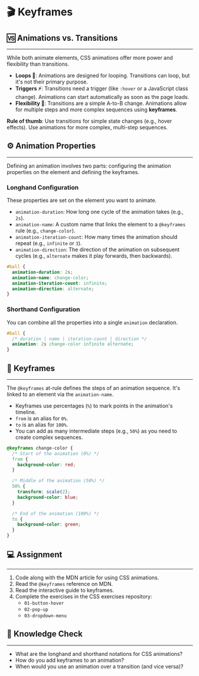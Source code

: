# 🎬 Keyframes

## 🆚 Animations vs. Transitions

-----

While both animate elements, CSS animations offer more power and flexibility than transitions.

  * **Loops 🔁**: Animations are designed for looping. Transitions can loop, but it's not their primary purpose.
  * **Triggers ⚡**: Transitions need a trigger (like `:hover` or a JavaScript class change). Animations can start automatically as soon as the page loads.
  * **Flexibility 🤸**: Transitions are a simple A-to-B change. Animations allow for multiple steps and more complex sequences using **keyframes**.

**Rule of thumb**: Use transitions for simple state changes (e.g., hover effects). Use animations for more complex, multi-step sequences.

## ⚙️ Animation Properties

-----

Defining an animation involves two parts: configuring the animation properties on the element and defining the keyframes.

### Longhand Configuration

These properties are set on the element you want to animate.

  * `animation-duration`: How long one cycle of the animation takes (e.g., `2s`).
  * `animation-name`: A custom name that links the element to a `@keyframes` rule (e.g., `change-color`).
  * `animation-iteration-count`: How many times the animation should repeat (e.g., `infinite` or `3`).
  * `animation-direction`: The direction of the animation on subsequent cycles (e.g., `alternate` makes it play forwards, then backwards).

<!-- end list -->

```css
#ball {
  animation-duration: 2s;
  animation-name: change-color;
  animation-iteration-count: infinite;
  animation-direction: alternate;
}
```

### Shorthand Configuration

You can combine all the properties into a single `animation` declaration.

```css
#ball {
  /* duration | name | iteration-count | direction */
  animation: 2s change-color infinite alternate;
}
```

## 🔑 Keyframes

-----

The `@keyframes` at-rule defines the steps of an animation sequence. It's linked to an element via the `animation-name`.

  * Keyframes use percentages (`%`) to mark points in the animation's timeline.
  * `from` is an alias for `0%`.
  * `to` is an alias for `100%`.
  * You can add as many intermediate steps (e.g., `50%`) as you need to create complex sequences.

<!-- end list -->

```css
@keyframes change-color {
  /* Start of the animation (0%) */
  from {
    background-color: red;
  }

  /* Middle of the animation (50%) */
  50% {
    transform: scale(2);
    background-color: blue;
  }

  /* End of the animation (100%) */
  to {
    background-color: green;
  }
}
```

## 💻 Assignment

-----

1.  Code along with the MDN article for using CSS animations.
2.  Read the `@keyframes` reference on MDN.
3.  Read the interactive guide to keyframes.
4.  Complete the exercises in the CSS exercises repository:
      * `01-button-hover`
      * `02-pop-up`
      * `03-dropdown-menu`

## 🧠 Knowledge Check

-----

  * What are the longhand and shorthand notations for CSS animations?
  * How do you add keyframes to an animation?
  * When would you use an animation over a transition (and vice versa)?